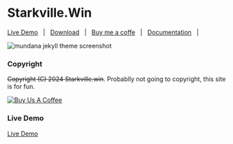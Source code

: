 # Starkville.Win

[Live Demo](https://starkville.win/) &nbsp; | &nbsp; 
[Download](https://github.com/dacleve/starkville.win/archive/master.zip) &nbsp; | &nbsp; 
[Buy me a coffe](https://www.starkville.win/donate/) &nbsp; | &nbsp; [Documentation](https://starkville.win/) &nbsp; | &nbsp;

![mundana jekyll theme screenshot](assets/images/screenshot.jpg)

### Copyright

~~Copyright (C) 2024 Starkville.win~~. Probablly not going to copyright, this site is for fun.

<a href="https://www.starkville.win/donate/" target="_blank"><img src="https://www.buymeacoffee.com/assets/img/custom_images/orange_img.png" alt="Buy Us A Coffee" style="height: auto !important;width: auto !important;" ></a>

### Live Demo

[Live Demo](https://starkville.win/)
